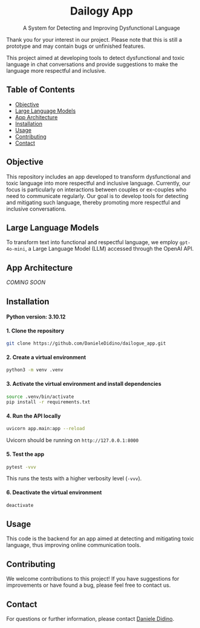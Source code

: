 <h1 align="center">Dailogy App</h1>

<p align="center">A System for Detecting and Improving Dysfunctional Language</p>

Thank you for your interest in our project. Please note that this is still a prototype and may contain bugs or unfinished features.

This project aimed at developing tools to detect dysfunctional and toxic language in chat conversations and provide suggestions to make the language more respectful and inclusive.

## Table of Contents

- [Objective](#objective)
- [Large Language Models](#large-language-models)
- [App Architecture](#app-architecture)
- [Installation](#installation)
- [Usage](#usage)
- [Contributing](#contributing)
- [Contact](#contact)

## Objective

This repository includes an app developed to transform dysfunctional and toxic language into more respectful and inclusive language.
Currently, our focus is particularly on interactions between couples or ex-couples who need to communicate regularly.
Our goal is to develop tools for detecting and mitigating such language, thereby promoting more respectful and inclusive conversations.

## Large Language Models

To transform text into functional and respectful language, we employ `gpt-4o-mini`, a Large Language Model (LLM) accessed through the OpenAI API.

## App Architecture

*COMING SOON*

## Installation

#### Python version: 3.10.12 

#### 1. Clone the repository

```bash
git clone https://github.com/DanieleDidino/dailogue_app.git
```

#### 2. Create a virtual environment

```bash
python3 -m venv .venv
```

#### 3. Activate the virtual environment and install dependencies

```bash
source .venv/bin/activate
pip install -r requirements.txt
```

#### 4. Run the API locally
   
```bash
uvicorn app.main:app --reload
```

Uvicorn should be running on `http://127.0.0.1:8000`

#### 5. Test the app

```bash
pytest -vvv
```

This runs the tests with a higher verbosity level (`-vvv`).

#### 6. Deactivate the virtual environment

```bash
deactivate
```

## Usage

This code is the backend for an app aimed at detecting and mitigating toxic language, thus improving online communication tools.

## Contributing

We welcome contributions to this project! If you have suggestions for improvements or have found a bug, please feel free to contact us.

## Contact

For questions or further information, please contact [Daniele Didino](https://www.linkedin.com/in/daniele-didino).
